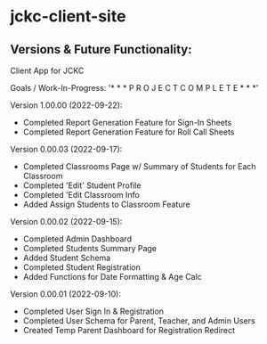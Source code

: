 # jckc-client-site

## Versions & Future Functionality:

Client App for JCKC

Goals / Work-In-Progress:
'* * * P R O J E C T   C O M P L E T E * * *'

Version 1.00.00 (2022-09-22):
- Completed Report Generation Feature for Sign-In Sheets
- Completed Report Generation Feature for Roll Call Sheets

Version 0.00.03 (2022-09-17):
- Completed Classrooms Page w/ Summary of Students for Each Classroom
- Completed 'Edit' Student Profile
- Completed 'Edit Classroom Info
- Added Assign Students to Classroom Feature

Version 0.00.02 (2022-09-15):
- Completed Admin Dashboard
- Completed Students Summary Page
- Added Student Schema
- Completed Student Registration
- Added Functions for Date Formatting & Age Calc

Version 0.00.01 (2022-09-10):
- Completed User Sign In & Registration
- Completed User Schema for Parent, Teacher, and Admin Users
- Created Temp Parent Dashboard for Registration Redirect
